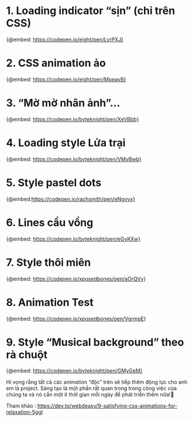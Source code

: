# 1. Loading indicator “sịn” (chỉ trên CSS)

{@embed: https://codepen.io/eight/pen/LyrPXJ}

# 2. CSS animation ảo


{@embed: https://codepen.io/eight/pen/MpeayB}
# 3. “Mờ mờ nhân ảnh”…

{@embed: https://codepen.io/byteknight/pen/XeVBbb}
# 4. Loading style Lửa trại


{@embed: https://codepen.io/byteknight/pen/VMyBwb}
# 5. Style pastel dots


{@embed:https://codepen.io/rachsmith/pen/eNgvvx}
# 6. Lines cầu vồng


{@embed: https://codepen.io/byteknight/pen/eGyKXw}
# 7. Style thôi miên


{@embed: https://codepen.io/xposedbones/pen/aOrQVy}
# 8. Animation Test


{@embed: https://codepen.io/xposedbones/pen/VgrmpE}
# 9. Style “Musical background” theo rà chuột

{@embed: https://codepen.io/byteknight/pen/GMyGeM}

Hi vọng rằng tất cả các animation “độc” trên sẽ tiếp thêm động lực cho anh em là project. Sáng tạo là một phần rất quan trong trong công việc của chúng ta và nó cần một ít thời gian mỗi ngày để phát triển thêm nữa!💆

Tham khảo : https://dev.to/webdeasy/9-satisfying-css-animations-for-relaxation-5ggl